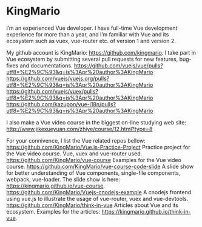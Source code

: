 # KingMario

I’m an experienced Vue developer. I have full-time Vue development experience for more than a year, and I’m familiar with Vue and its ecosystem such as vuex, vue-router etc. of version 1 and version 2.

My github account is KingMario: https://github.com/kingmario. I take part in Vue ecosystem by submitting several pull requests for new features, bug-fixes and documentations.
https://github.com/vuejs/vue/pulls?utf8=%E2%9C%93&q=is%3Apr%20author%3AKingMario
https://github.com/vuejs/vuejs.org/pulls?utf8=%E2%9C%93&q=is%3Apr%20author%3AKingMario
https://github.com/vuejs/vuex/pulls?utf8=%E2%9C%93&q=is%3Apr%20author%3AKingMario
https://github.com/kazupon/vue-i18n/pulls?utf8=%E2%9C%93&q=is%3Apr%20author%3AKingMario

I also make a Vue video course in the biggest on-line studying web site: http://www.jikexueyuan.com/zhiye/course/12.html?type=8

For your connivence, I list the Vue related repos bellow:
https://github.com/KingMario/Vue.js-Practice-Project Practice project for the Vue video course. Vue, vuex and vue-router used.
https://github.com/KingMario/vue-course Examples for the Vue video course.
https://github.com/KingMario/vue-course-code-slide A slide show for better understanding of Vue components, single-file components, webpack, vue-loader. The slide show is here: https://kingmario.github.io/vue-course.
https://github.com/KingMario/Vuejs-cnodejs-example A cnodejs frontend using vue.js to illustrate the usage of vue-router, vuex and vue-devtools.
https://github.com/KingMario/think-in-vue Articles about Vue and its ecosystem. Examples for the articles: https://kingmario.github.io/think-in-vue.
